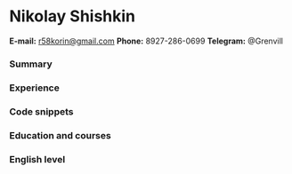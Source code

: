 # Nikolay Shishkin


**E-mail:** r58korin@gmail.com
**Phone:** 8927-286-0699
**Telegram:** @Grenvill

### Summary




### Experience




### Code snippets




### Education and courses




### English level


